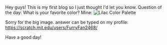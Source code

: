 Hey guys! This is my first blog so I just thought I'd let you know. 
Question of the day: What is your favorite color?
Mine:
<img src="https://www.color-hex.com/palettes/5811.png" alt="Lilac Color Palette"/>

Sorry for the big image. answer can be typed on my profile: https://scratch.mit.edu/users/FurryFan2468/

Have a good day!